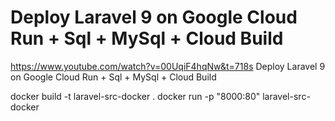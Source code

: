 # Deploy Laravel 9 on Google Cloud Run + Sql + MySql + Cloud Build

https://www.youtube.com/watch?v=00UqiF4hqNw&t=718s
Deploy Laravel 9 on Google Cloud Run + Sql + MySql + Cloud Build


docker build -t laravel-src-docker . 
docker run -p "8000:80" laravel-src-docker
